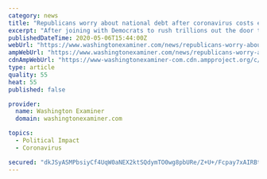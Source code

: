 ```yaml
---
category: news
title: "Republicans worry about national debt after coronavirus costs explode"
excerpt: "After joining with Democrats to rush trillions out the door to counteract the effects of the pandemic, some Republicans are now saying that they are back to worrying about deficits — most prominently,"
publishedDateTime: 2020-05-06T15:44:00Z
webUrl: "https://www.washingtonexaminer.com/news/republicans-worry-about-national-debt-after-coronavirus-costs-explode"
ampWebUrl: "https://www.washingtonexaminer.com/news/republicans-worry-about-national-debt-after-coronavirus-costs-explode?_amp=true"
cdnAmpWebUrl: "https://www-washingtonexaminer-com.cdn.ampproject.org/c/s/www.washingtonexaminer.com/news/republicans-worry-about-national-debt-after-coronavirus-costs-explode?_amp=true"
type: article
quality: 55
heat: 55
published: false

provider:
  name: Washington Examiner
  domain: washingtonexaminer.com

topics:
  - Political Impact
  - Coronavirus

secured: "dkJSyASMPbsiyCf4UqW0aNEX2ktSQdymTO0wg8pbURe/Z+U+/Fcpay7xAIRBt9AiYP9aijtyoDJYA/43uKkQ8oxPM3shwdtpWvwexB+VoIVMjfXRhmRGooOokk4AH90S65C23ivv8AA1JxwVbtXkvpfqfA8UKQMJXI3lH7NbMty+08DJoxPYbSRwfp+cStaAfMP3XGCO21YkRIGjlDZc8YDGKAXuy7/jT1cTnK3oIn4wFHEpIG+UUiFylQfx3ob5CYdSARiflqLqQqR4bK1t9Qah7KqPFBe/NlDR6Z5WdxPmiCEBy2wGIo6YLxqJFdpmRL6tpwJTkIN8Pw0yifmDW4Px1sY54LjgiC1NVIbHMC2Nds9QlJSSqcITCRGfssNpnrzJvrlvxWL1JTTUW1keBnFFu41B8na/MQx+9Sth1nCSHM6RmbBv1ZmmYUqq/LTItssL6ZhIRDKNqGabpnLPdNzttim+ZB1n906tuxW36Nk=;qKD965+at80TyVdOykhuZg=="
---
```


